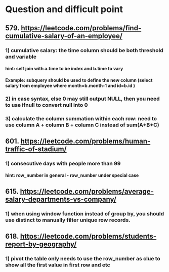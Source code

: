 # Question and difficult point

##  579. https://leetcode.com/problems/find-cumulative-salary-of-an-employee/
### 1) cumulative salary: the time column should be both threshold and variable
#### hint: self join with a.time to be index and b.time to vary
#### Example: subquery should be used to define the new column (select salary from employee where month=b.month-1 and id=b.id )
### 2) in case syntax, else 0 may still output NULL, then you need to use ifnull to convert null into 0
### 3) calculate the column summation within each row: need to use column A + column B + column C instead of sum(A+B+C)
## 601. https://leetcode.com/problems/human-traffic-of-stadium/
### 1) consecutive days with people more than 99
#### hint: row_number in general - row_number under special case
## 615. https://leetcode.com/problems/average-salary-departments-vs-company/
### 1) when using window function instead of group by, you should use distinct to manually filter unique row records.
## 618. https://leetcode.com/problems/students-report-by-geography/
### 1) pivot the table only needs to use the row_number as clue to show all the first value in first row and etc
